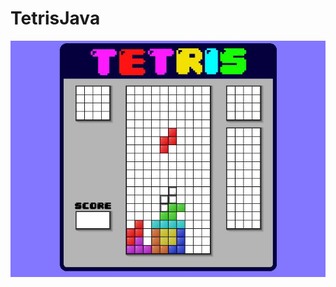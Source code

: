 # TetrisJava

![Alt text](https://raw.githubusercontent.com/jubil/TetrisJava/ReadmeUpdate/First%20Screen.jpg)
